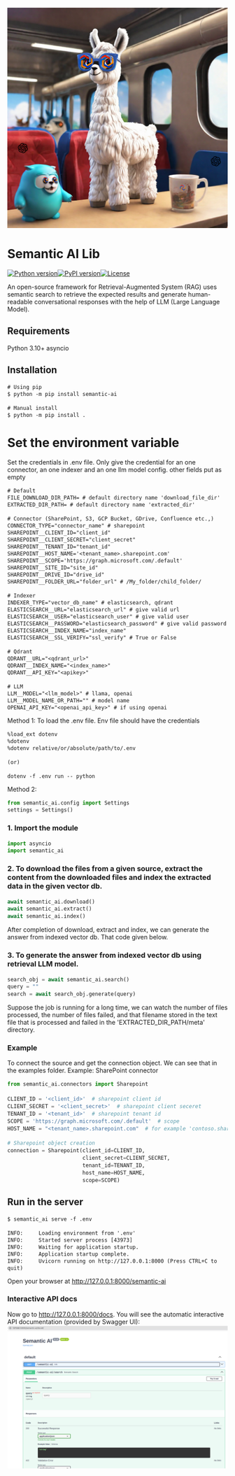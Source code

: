 ![docs/source/_static/images/createLLM.png](docs/source/_static/images/createLLM.png)
# Semantic AI Lib

[![Python version](https://img.shields.io/badge/python-3.10-green)](https://img.shields.io/badge/python-3.10-green)[![PyPI version](https://badge.fury.io/py/semantic-ai.svg)](https://badge.fury.io/py/semantic-ai)[![License](https://img.shields.io/badge/License-Apache_2.0-blue.svg)](https://opensource.org/licenses/Apache-2.0)

An open-source framework for Retrieval-Augmented System (RAG) uses semantic search to retrieve the expected results and generate human-readable conversational responses with the help of LLM (Large Language Model).

## Requirements

Python 3.10+ asyncio

## Installation
```shell
# Using pip
$ python -m pip install semantic-ai

# Manual install
$ python -m pip install .
```
# Set the environment variable
Set the credentials in .env file. Only give the credential for an one connector, an one indexer and an one llm model config. other fields put as empty
```shell
# Default
FILE_DOWNLOAD_DIR_PATH= # default directory name 'download_file_dir'
EXTRACTED_DIR_PATH= # default directory name 'extracted_dir'

# Connector (SharePoint, S3, GCP Bucket, GDrive, Confluence etc.,)
CONNECTOR_TYPE="connector_name" # sharepoint
SHAREPOINT__CLIENT_ID="client_id"
SHAREPOINT__CLIENT_SECRET="client_secret"
SHAREPOINT__TENANT_ID="tenant_id"
SHAREPOINT__HOST_NAME='<tenant_name>.sharepoint.com'
SHAREPOINT__SCOPE='https://graph.microsoft.com/.default'
SHAREPOINT__SITE_ID="site_id"
SHAREPOINT__DRIVE_ID="drive_id"
SHAREPOINT__FOLDER_URL="folder_url" # /My_folder/child_folder/

# Indexer
INDEXER_TYPE="vector_db_name" # elasticsearch, qdrant
ELASTICSEARCH__URL="elasticsearch_url" # give valid url
ELASTICSEARCH__USER="elasticsearch_user" # give valid user
ELASTICSEARCH__PASSWORD="elasticsearch_password" # give valid password
ELASTICSEARCH__INDEX_NAME="index_name"
ELASTICSEARCH__SSL_VERIFY="ssl_verify" # True or False

# Qdrant
QDRANT__URL="<qdrant_url>"
QDRANT__INDEX_NAME="<index_name>"
QDRANT__API_KEY="<apikey>"

# LLM
LLM__MODEL="<llm_model>" # llama, openai
LLM__MODEL_NAME_OR_PATH="" # model name
OPENAI_API_KEY="<openai_api_key>" # if using openai
```
Method 1:
    To load the .env file. Env file should have the credentials
```shell
%load_ext dotenv
%dotenv
%dotenv relative/or/absolute/path/to/.env

(or)

dotenv -f .env run -- python
```
Method 2:
```python
from semantic_ai.config import Settings
settings = Settings()
```

### 1. Import the module
```python
import asyncio
import semantic_ai
```

### 2. To download the files from a given source, extract the content from the downloaded files and index the extracted data in the given vector db.
```python
await semantic_ai.download()
await semantic_ai.extract()
await semantic_ai.index()
```
After completion of download, extract and index, we can generate the answer from indexed vector db. That code given below.
### 3. To generate the answer from indexed vector db using retrieval LLM model.
```python
search_obj = await semantic_ai.search()
query = ""
search = await search_obj.generate(query)
```
Suppose the job is running for a long time, we can watch the number of files processed, the number of files failed, and that filename stored in the text file that is processed and failed in the 'EXTRACTED_DIR_PATH/meta' directory.

### Example
To connect the source and get the connection object. We can see that in the examples folder.
Example: SharePoint connector
```python
from semantic_ai.connectors import Sharepoint

CLIENT_ID = '<client_id>'  # sharepoint client id
CLIENT_SECRET = '<client_secret>'  # sharepoint client seceret
TENANT_ID = '<tenant_id>'  # sharepoint tenant id
SCOPE = 'https://graph.microsoft.com/.default'  # scope
HOST_NAME = "<tenant_name>.sharepoint.com"  # for example 'contoso.sharepoint.com'

# Sharepoint object creation
connection = Sharepoint(client_id=CLIENT_ID,
                        client_secret=CLIENT_SECRET,
                        tenant_id=TENANT_ID,
                        host_name=HOST_NAME,
                        scope=SCOPE)
```
## Run in the server
```shell
$ semantic_ai serve -f .env

INFO:     Loading environment from '.env'
INFO:     Started server process [43973]
INFO:     Waiting for application startup.
INFO:     Application startup complete.
INFO:     Uvicorn running on http://127.0.0.1:8000 (Press CTRL+C to quit)
```
Open your browser at http://127.0.0.1:8000/semantic-ai

### Interactive API docs
Now go to http://127.0.0.1:8000/docs.
You will see the automatic interactive API documentation (provided by Swagger UI):
![docs/source/_static/images/img.png](docs/source/_static/images/img.png)
